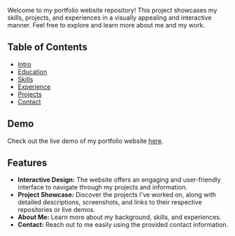 
Welcome to my portfolio website repository! This project showcases my skills, projects, and experiences in a visually appealing and interactive manner. Feel free to explore and learn more about me and my work.

## Table of Contents
- [Intro](#Intro)
- [Education](#Education)
- [Skills](#Skills)
- [Experience](#Experience)
- [Projects](#projects)
- [Contact](#Contact)

## Demo
Check out the live demo of my portfolio website [here](https://adityareddy44.github.io/portfolio/#).

## Features
- **Interactive Design:** The website offers an engaging and user-friendly interface to navigate through my projects and information.
- **Project Showcase:** Discover the projects I've worked on, along with detailed descriptions, screenshots, and links to their respective repositories or live demos.
- **About Me:** Learn more about my background, skills, and experiences.
- **Contact:** Reach out to me easily using the provided contact information.
